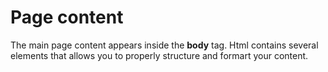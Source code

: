 <!DOCTYPE HTML>
<html lang="en">
<head>
<meta charset="utf-8">
<meta name="description" content="A page for exploring basic HTML document">
<title> Basic HTML document </title>
</head>
<body>
<h1>Page content</h1>
<p> The main page content appears inside the <b>body</b> tag. Html contains several elements that allows you to properly structure and formart your content.</p>
</body>
</html>
